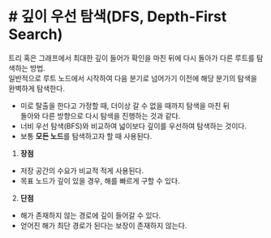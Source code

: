 # # 깊이 우선 탐색(DFS, Depth-First Search)

트리 혹은 그래프에서 최대한 깊이 들어가 확인을 마친 뒤에 다시 돌아가 다른 루트를 탐색하는 방법.  
일반적으로 루트 노드에서 시작하여 다음 분기로 넘어가기 이전에 해당 분기의 탐색을 완벽하게 탐색한다.

- 미로 탈출을 한다고 가정할 때, 더이상 갈 수 없을 때까지 탐색을 마친 뒤  
돌아와 다른 방향으로 다시 탐색을 진행하는 것과 같다.
- 너비 우선 탐색(BFS)와 비교하여 넓이보다 깊이를 우선하여 탐색하는 것이다.
- 보통 **모든 노드**를 탐색하고자 할 때 사용된다.

1. **장점**
- 저장 공간의 수요가 비교적 적게 사용된다.
- 목표 노드가 깊이 있을 경우, 해를 빠르게 구할 수 있다.
2. **단점**
- 해가 존재하지 않는 경로에 깊이 들어갈 수 있다.
- 얻어진 해가 최단 경로가 된다는 보장이 존재하지 않는다.

